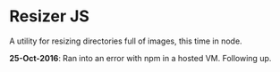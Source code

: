 # Resizer JS

A utility for resizing directories full of images, this time in node.

**25-Oct-2016**: Ran into an error with npm in a hosted VM. Following up.
